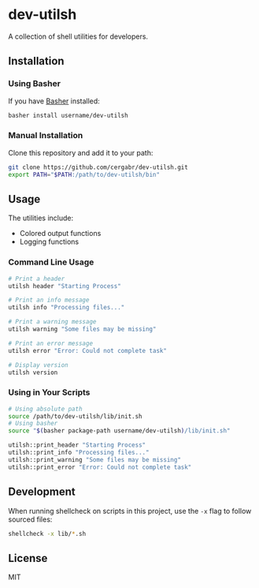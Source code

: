 # dev-utilsh

A collection of shell utilities for developers.

## Installation

### Using Basher

If you have [Basher](https://github.com/basherpm/basher) installed:

```bash
basher install username/dev-utilsh
```

### Manual Installation

Clone this repository and add it to your path:

```bash
git clone https://github.com/cergabr/dev-utilsh.git
export PATH="$PATH:/path/to/dev-utilsh/bin"
```

## Usage

The utilities include:

- Colored output functions
- Logging functions

### Command Line Usage

```bash
# Print a header
utilsh header "Starting Process"

# Print an info message
utilsh info "Processing files..."

# Print a warning message
utilsh warning "Some files may be missing"

# Print an error message
utilsh error "Error: Could not complete task"

# Display version
utilsh version
```

### Using in Your Scripts

```bash
# Using absolute path
source /path/to/dev-utilsh/lib/init.sh
# Using basher
source "$(basher package-path username/dev-utilsh)/lib/init.sh"

utilsh::print_header "Starting Process"
utilsh::print_info "Processing files..."
utilsh::print_warning "Some files may be missing"
utilsh::print_error "Error: Could not complete task"
```

## Development

When running shellcheck on scripts in this project, use the `-x` flag to follow sourced files:

```bash
shellcheck -x lib/*.sh
```

## License

MIT

